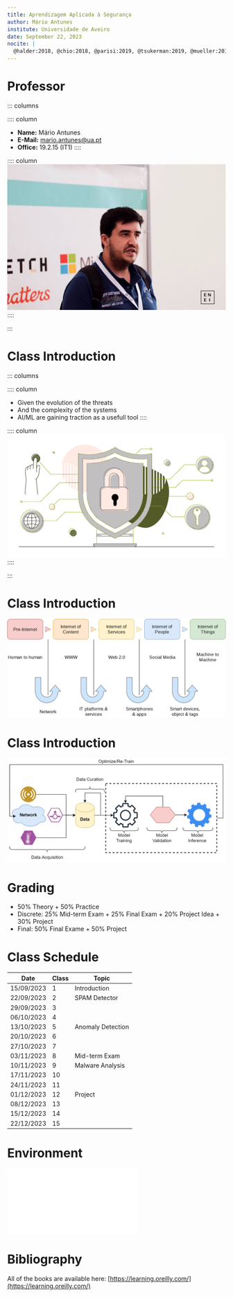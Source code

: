 ```yaml
---
title: Aprendizagem Aplicada à Segurança
author: Mário Antunes
institute: Universidade de Aveiro
date: September 22, 2023
nocite: |
  @halder:2018, @chio:2018, @parisi:2019, @tsukerman:2019, @mueller:2019
---
```


# Professor

::: columns

:::: column
- **Name:** Mário Antunes
- **E-Mail:** [mario.antunes@ua.pt](mailto:mario.antunes@ua.pt)
- **Office:** 19.2.15 (IT1)
::::

:::: column
![](figures/mantunes.jpg)
::::

:::


# Class Introduction

::: columns

:::: column
- Given the evolution of the threats
- And the complexity of the systems
- AI/ML are gaining traction as a usefull tool
::::

:::: column
![](figures/security.png)
::::

:::


# Class Introduction

![](figures/internet.png)


# Class Introduction

![](figures/cost_learning.png)



# Grading

- 50% Theory + 50% Practice 
- Discrete: 25% Mid-term Exam + 25% Final Exam + 20% Project Idea + 30% Project
- Final: 50% Final Exame + 50% Project 

# Class Schedule

| Date       | Class | Topic             |
|------------|-------|-------------------|
| 15/09/2023 | 1     | Introduction      |
| 22/09/2023 | 2     | SPAM Detector     |
| 29/09/2023 | 3     |
| 06/10/2023 | 4     |
| 13/10/2023 | 5     | Anomaly Detection |
| 20/10/2023 | 6     |
| 27/10/2023 | 7     |
| 03/11/2023 | 8     | Mid-term Exam     |
| 10/11/2023 | 9     | Malware Analysis  |
| 17/11/2023 | 10    |
| 24/11/2023 | 11    |
| 01/12/2023 | 12    | Project           |
| 08/12/2023 | 13    |
| 15/12/2023 | 14    |
| 22/12/2023 | 15    |


# Environment

![](figures/env.pdf)

# Bibliography

All of the books are available here: [https://learning.oreilly.com/](https://learning.oreilly.com/)
